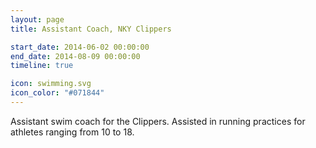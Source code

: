 ```yaml
---
layout: page
title: Assistant Coach, NKY Clippers

start_date: 2014-06-02 00:00:00
end_date: 2014-08-09 00:00:00
timeline: true

icon: swimming.svg
icon_color: "#071844"
---
```


Assistant swim coach for the Clippers. Assisted in running practices for athletes ranging from 10 to 18.